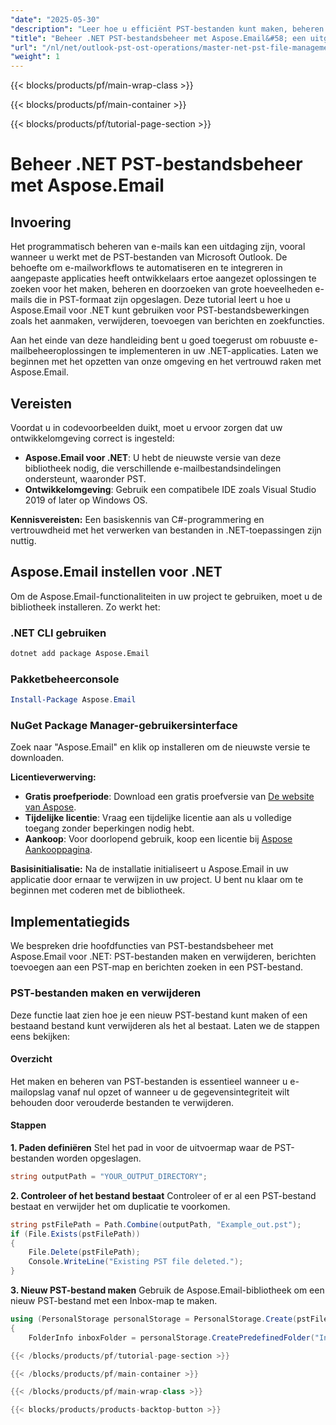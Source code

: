 ```yaml
---
"date": "2025-05-30"
"description": "Leer hoe u efficiënt PST-bestanden kunt maken, beheren en doorzoeken met Aspose.Email voor .NET. Automatiseer uw e-mailworkflows naadloos."
"title": "Beheer .NET PST-bestandsbeheer met Aspose.Email&#58; een uitgebreide handleiding"
"url": "/nl/net/outlook-pst-ost-operations/master-net-pst-file-management-aspose-email/"
"weight": 1
---
```


{{< blocks/products/pf/main-wrap-class >}}

{{< blocks/products/pf/main-container >}}

{{< blocks/products/pf/tutorial-page-section >}}
# Beheer .NET PST-bestandsbeheer met Aspose.Email

## Invoering

Het programmatisch beheren van e-mails kan een uitdaging zijn, vooral wanneer u werkt met de PST-bestanden van Microsoft Outlook. De behoefte om e-mailworkflows te automatiseren en te integreren in aangepaste applicaties heeft ontwikkelaars ertoe aangezet oplossingen te zoeken voor het maken, beheren en doorzoeken van grote hoeveelheden e-mails die in PST-formaat zijn opgeslagen. Deze tutorial leert u hoe u Aspose.Email voor .NET kunt gebruiken voor PST-bestandsbewerkingen zoals het aanmaken, verwijderen, toevoegen van berichten en zoekfuncties.

Aan het einde van deze handleiding bent u goed toegerust om robuuste e-mailbeheeroplossingen te implementeren in uw .NET-applicaties. Laten we beginnen met het opzetten van onze omgeving en het vertrouwd raken met Aspose.Email.

## Vereisten

Voordat u in codevoorbeelden duikt, moet u ervoor zorgen dat uw ontwikkelomgeving correct is ingesteld:

- **Aspose.Email voor .NET**: U hebt de nieuwste versie van deze bibliotheek nodig, die verschillende e-mailbestandsindelingen ondersteunt, waaronder PST.
- **Ontwikkelomgeving**: Gebruik een compatibele IDE zoals Visual Studio 2019 of later op Windows OS.

**Kennisvereisten:**
Een basiskennis van C#-programmering en vertrouwdheid met het verwerken van bestanden in .NET-toepassingen zijn nuttig.

## Aspose.Email instellen voor .NET

Om de Aspose.Email-functionaliteiten in uw project te gebruiken, moet u de bibliotheek installeren. Zo werkt het:

### .NET CLI gebruiken
```bash
dotnet add package Aspose.Email
```

### Pakketbeheerconsole
```powershell
Install-Package Aspose.Email
```

### NuGet Package Manager-gebruikersinterface
Zoek naar "Aspose.Email" en klik op installeren om de nieuwste versie te downloaden.

**Licentieverwerving:**
- **Gratis proefperiode**: Download een gratis proefversie van [De website van Aspose](https://releases.aspose.com/email/net/).
- **Tijdelijke licentie**: Vraag een tijdelijke licentie aan als u volledige toegang zonder beperkingen nodig hebt.
- **Aankoop**: Voor doorlopend gebruik, koop een licentie bij [Aspose Aankooppagina](https://purchase.aspose.com/buy).

**Basisinitialisatie:**
Na de installatie initialiseert u Aspose.Email in uw applicatie door ernaar te verwijzen in uw project. U bent nu klaar om te beginnen met coderen met de bibliotheek.

## Implementatiegids

We bespreken drie hoofdfuncties van PST-bestandsbeheer met Aspose.Email voor .NET: PST-bestanden maken en verwijderen, berichten toevoegen aan een PST-map en berichten zoeken in een PST-bestand.

### PST-bestanden maken en verwijderen

Deze functie laat zien hoe je een nieuw PST-bestand kunt maken of een bestaand bestand kunt verwijderen als het al bestaat. Laten we de stappen eens bekijken:

#### Overzicht
Het maken en beheren van PST-bestanden is essentieel wanneer u e-mailopslag vanaf nul opzet of wanneer u de gegevensintegriteit wilt behouden door verouderde bestanden te verwijderen.

#### Stappen

**1. Paden definiëren**
Stel het pad in voor de uitvoermap waar de PST-bestanden worden opgeslagen.
```csharp
string outputPath = "YOUR_OUTPUT_DIRECTORY";
```

**2. Controleer of het bestand bestaat**
Controleer of er al een PST-bestand bestaat en verwijder het om duplicatie te voorkomen.
```csharp
string pstFilePath = Path.Combine(outputPath, "Example_out.pst");
if (File.Exists(pstFilePath))
{
    File.Delete(pstFilePath);
    Console.WriteLine("Existing PST file deleted.");
}
```

**3. Nieuw PST-bestand maken**
Gebruik de Aspose.Email-bibliotheek om een nieuw PST-bestand met een Inbox-map te maken.
```csharp
using (PersonalStorage personalStorage = PersonalStorage.Create(pstFilePath, FileFormatVersion.Unicode))
{
    FolderInfo inboxFolder = personalStorage.CreatePredefinedFolder("Inbox\

{{< /blocks/products/pf/tutorial-page-section >}}

{{< /blocks/products/pf/main-container >}}

{{< /blocks/products/pf/main-wrap-class >}}

{{< blocks/products/products-backtop-button >}}